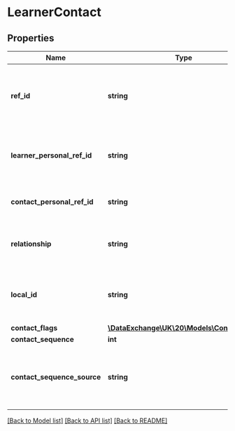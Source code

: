 # LearnerContact

## Properties
Name | Type | Description | Notes
------------ | ------------- | ------------- | -------------
**ref_id** | **string** | The ID (GUID) assigned to uniquely identify this attendance record. | 
**learner_personal_ref_id** | **string** | The ID (GUID) of the learner whose contact this is. | 
**contact_personal_ref_id** | **string** | The ID (GUID) of this contact. | 
**relationship** | **string** | Defines the relationship of the contact to the learner. | 
**local_id** | **string** | The locally-assigned identifier for this contact. | [optional] 
**contact_flags** | [**\DataExchange\UK\20\Models\ContactFlags**](ContactFlags.md) |  | [optional] 
**contact_sequence** | **int** |  | [optional] 
**contact_sequence_source** | **string** | Indicates the person who provided the contact sequence order. | [optional] 

[[Back to Model list]](../README.md#documentation-for-models) [[Back to API list]](../README.md#documentation-for-api-endpoints) [[Back to README]](../README.md)


